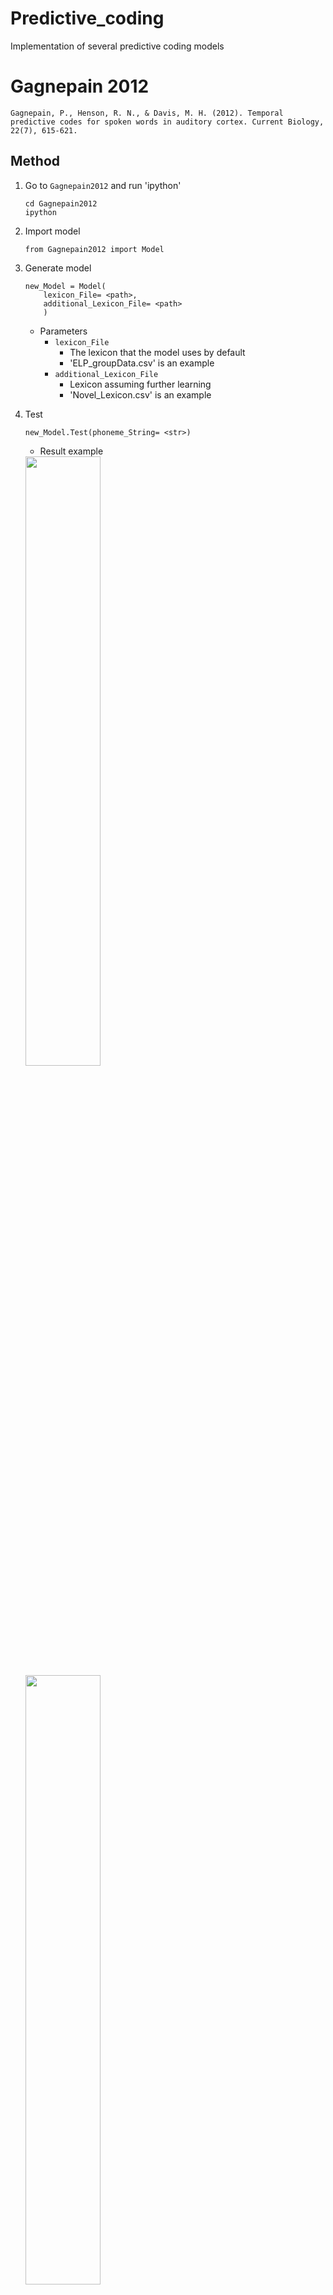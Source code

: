 # Predictive_coding
Implementation of several predictive coding models

# Gagnepain 2012

```
Gagnepain, P., Henson, R. N., & Davis, M. H. (2012). Temporal predictive codes for spoken words in auditory cortex. Current Biology, 22(7), 615-621.
```

## Method
1. Go to `Gagnepain2012` and run 'ipython'
    ```
    cd Gagnepain2012
    ipython
    ```

2. Import model
    ```
    from Gagnepain2012 import Model
    ```

3. Generate model
    ```    
    new_Model = Model(
        lexicon_File= <path>,
        additional_Lexicon_File= <path>
        )
    ```
        
    * Parameters
        * `lexicon_File`
            * The lexicon that the model uses by default
            * 'ELP_groupData.csv' is an example
        * `additional_Lexicon_File`
            * Lexicon assuming further learning
            * 'Novel_Lexicon.csv' is an example

4. Test
    ```
    new_Model.Test(phoneme_String= <str>)
    ```

    * Result example  
    <img src= './Figures/Gagnepain2012.Example.png' width= 50% height= 50% />
    <img src= './Figures/Gagnepain2012.Error.Example.png' width= 50% height= 50% />
        
# SRN

* __We made a jupyter notebook example to use SRN model. Please check [Train.ipynb](./SRN/Train.ipynb) and [Test.ipynb](./SRN/Test.ipynb)__

## Method
1. Go to `SRN` and run 'ipython'
    ```
    cd SRN
    ipython
    ```
2. Import model
    ```
    from SRN import Model, Sigmoid, Softmax, List_Test
    ```
3. Generate model
    ```
    new_Model = Model(
        hidden_Unit= <int>,
        output_Function= <Sigmoid or Softmax>,
        lexicon_File= <path>,
        additional_Lexicon_File= <path>,
        weight_File= <path>,
        use_Frequency= <bool>
        )
    ```

    * Parameters
        * `hidden_Unit`
            * The size of hidden units
        * `output_Function`
            * Determine output function
            * `Softmax` or `Sigmoid`
        * `lexicon_File`
            * The lexicon that the model uses by default
            * `ELP_groupData.csv` is an example
        * `additional_Lexicon_File`
            * Lexicon assuming further learning
            * `Novel_Lexicon_1.csv` and `Novel_Lexicon_2.csv` are examples.
        * `weight_File`
            * If you want load a pre-trained weight file, set the weight path
            * If not, set `None`
        * `use_Frequency`
            * If you want to use frequency information of lexicon, set `True`
            * Default is `False`
    
4. Train basic lexicon
    ```
    new_Model.Train(
        learning_Rate= <float>,
        max_Epoch= <int>,
        epoch_Batch_Size= <int>,
        mode='Normal',
        test_Pronunciation = <str>
        )
    ```

    * Parameters
        * `learning_Rate`
            * The learning rate while training.
        * `max_Epoch`
            * Determine the maximum training epoch.
        * `epoch_Batch_Size`
            * Determine the batch size of training.
            * After doing batch training, the weight will be saved.
        * `mode`
            * In basic lexicon training, this parameter is fixed 'Normal'
        * `test_Pronunciation`
            * Determine one phoneme string will be tested While training.

5. Train additional lexicon
    ```
    new_Model.Train(
        learning_Rate= <float>,
        max_Epoch= <int>,
        epoch_Batch_Size= <int>,
        mode='Addition',
        test_Pronunciation = <str>,
        initial_Epoch= <int>,
        tag= <str>,
        )
    ```
    
    * Parameters
        * `learning_Rate`
            * The learning rate while training.
            * Using lower value than basic lexicon training's is recommended.
        * `max_Epoch`
            * Determine the maximum training epoch.
        * `epoch_Batch_Size`
            * Determine the batch size of training.
            * After doing batch training, the weight will be saved.
        * `mode`
            * In basic lexicon training, this parameter is fixed 'Addition'
        * `test_Pronunciation`
            * Determine a phoneme string will be tested While training.
        * `initial_Epoch`
            * Set number the initial epoch.
            * This value does not affect the model's performance.
            * Using the last epoch of `Pre` training is recommended to manage easily.

6. Single phoneme string test
    1. Load both of two pre and post addition models.
        ```
        pre_Model = Model(
            hidden_Unit= <int>,
            output_Function= <Sigmoid or Softmax>,
            lexicon_File= <path>,
            additional_Lexicon_File= <path>,
            weight_File= <path>
            )    

        post_Model = Model(
            hidden_Unit= <int>,
            output_Function= <Sigmoid or Softmax>,
            lexicon_File= <path>,
            additional_Lexicon_File= <path>,
            weight_File= <path>
            )
        ```

        * `weight_File` is located in './Results/<Use_Frequency>/Weight'

    2. Test plotting
        ```
        pre_Model.Test_Plot(pronunciation= <str>, file_Suffix=<str>)
        post_Model.Test_Plot(pronunciation= <str>, file_Suffix=<str>)
        ```

        * Parameters
            * `test_Pronunciation`
                * Determine a phoneme string will be tested.
            * `file_Suffix`
                * Determine the suffix of exported file name

    * Result example  
    <img src= './Figures/SRN.Activation.Example.png' width= 30% height= 30% />
    <img src= './Figures/SRN.MSE.Example.png' width= 31.7% height= 31.7% />


7. Phase test
    1. Load both of two pre and post addition models.
        ```
        pre_Model = Model(
            hidden_Unit= <int>,
            output_Function= <Sigmoid or Softmax>,
            lexicon_File= <path>,
            additional_Lexicon_File= <path>,
            weight_File= <path>,
            use_Frequency= <bool>
            )    

        post_Novel1_Day1_Model = Model(
            hidden_Unit= <int>,
            output_Function= <Sigmoid or Softmax>,
            lexicon_File= <path>,
            additional_Lexicon_File= <path>,
            weight_File= <path>,
            use_Frequency= <bool>
            )
        
        post_Novel1_Day2_Model = Model(
            hidden_Unit= <int>,
            output_Function= <Sigmoid or Softmax>,
            lexicon_File= <path>,
            additional_Lexicon_File= <path>,
            weight_File= <path>,
            use_Frequency= <bool>
            )

        post_Novel2_Day1_Model = Model(
            hidden_Unit= <int>,
            output_Function= <Sigmoid or Softmax>,
            lexicon_File= <path>,
            additional_Lexicon_File= <path>,
            weight_File= <path>,
            use_Frequency= <bool>
            )
        
        post_Novel2_Day2_Model = Model(
            hidden_Unit= <int>,
            output_Function= <Sigmoid or Softmax>,
            lexicon_File= <path>,
            additional_Lexicon_File= <path>,
            weight_File= <path>,
            use_Frequency= <bool>
            )
        ```

        * `weight_File` is located in './Results/<Use_Frequency>/Weight'

    2. Type following command
        ```
        Phase_Test(
            pre_Model= pre_Model,
            post_Novel1_Day1_Model= post_Novel2_Day2_Model,
            post_Novel1_Day2_Model= post_Novel2_Day2_Model,
            post_Novel2_Day1_Model= post_Novel2_Day2_Model,
            post_Novel2_Day2_Model= post_Novel2_Day2_Model,
            tag= <str>,
            export_Path= <path>
            )
        ```

        * Result file is `<export_Path>/Result_Data<tag>.txt`.
        
# TRACE
Trace simulations were conducted in C (available at http://magnuson.psy.uconn.edu/wp-content/uploads/sites/1140/2015/01/ctrace.zip). Code used for simulations is forthcoming.
